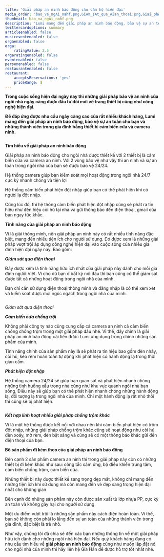 ```yaml
---
title: 'Giải pháp an ninh báo động cho căn hộ hiện đại'
media_order: 'bao_va_ngAi_nahf.png,GiAm_sAt_qua_Aian_thoai.png,Giai_phAp_an_ninh_bAo_Aang_Lumi.png'
thumbnail: bao_va_ngAi_nahf.png
description: 'Lumi mang đến giải pháp an ninh báo động, bảo vệ sự an toàn cho bạn và những thành viên trong gia đình bằng thiết bị cảm biến cửa và camera ninh.'
twittercardoptions: summary
articleenabled: false
musiceventenabled: false
orgaenabled: false
orga:
    ratingValue: 2.5
orgaratingenabled: false
eventenabled: false
personenabled: false
restaurantenabled: false
restaurant:
    acceptsReservations: 'yes'
    priceRange: $
---
```


<p><strong>Trong cuộc sống hiện đại ng&agrave;y nay th&igrave; những giải ph&aacute;p bảo vệ an ninh của ng&ocirc;i nh&agrave; ng&agrave;y c&agrave;ng được đầu tư đổi mới về trang thiết bị cũng như c&ocirc;ng nghệ hiện đại.</strong></p>
<p><strong>Để đ&aacute;p ứng được nhu cầu ng&agrave;y c&agrave;ng cao của rất nhiều kh&aacute;ch h&agrave;ng, Lumi mang đến giải ph&aacute;p an ninh b&aacute;o động, bảo vệ sự an to&agrave;n cho bạn v&agrave; những th&agrave;nh vi&ecirc;n trong gia đ&igrave;nh bằng thiết bị cảm biến cửa v&agrave; camera ninh.</strong></p>
<p><img src="/giahan/tu-van-giai-phap/giai-phap-an-ninh-bao-dong-cho-can-ho-hien-dai/Giai_phAp_an_ninh_bAo_Aang_Lumi.png" alt="" /></p>
<p><strong>T&igrave;m hiểu về giải ph&aacute;p an ninh b&aacute;o động</strong></p>
<p>Giải ph&aacute;p an ninh b&aacute;o động cho ng&ocirc;i nh&agrave; được thiết kế với 2 thiết bị l&agrave; cảm biến cửa v&agrave; camera an ninh. Với 2 v&ograve;ng bảo vệ như vậy th&igrave; an ninh v&agrave; sự an to&agrave;n trong ng&ocirc;i nh&agrave; của bạn sẽ được bảo vệ 24/24.</p>
<p>Hệ thống camera gi&uacute;p bạn kiểm so&aacute;t mọi hoạt động trong ng&ocirc;i nh&agrave; 24/7 cực kỳ nhanh ch&oacute;ng v&agrave; tiện lợi</p>
<p>Hệ thống cảm biến ph&aacute;t hiện đột nhập gi&uacute;p bạn c&oacute; thể ph&aacute;t hiện khi c&oacute; người lạ đột nhập.</p>
<p>C&ugrave;ng l&uacute;c đ&oacute;, th&igrave; hệ thống cảm biến ph&aacute;t hiện đột nhập cũng sẽ ph&aacute;t ra t&iacute;n hiệu như đ&egrave;n hiệu c&ograve;i h&uacute; tại nh&agrave; v&agrave; gửi th&ocirc;ng b&aacute;o đến điện thoại, gmail của bạn ngay tức khắc.</p>
<p><strong>T&iacute;nh năng của giải ph&aacute;p an ninh b&aacute;o động</strong></p>
<p>V&igrave; l&agrave; giải th&ocirc;ng minh, n&ecirc;n giải ph&aacute;p an ninh n&agrave;y c&oacute; rất nhiều t&iacute;nh năng đặc biệt, mang đến nhiều tiện &iacute;ch cho người sử dụng. Đ&oacute; được xem l&agrave; những giải ph&aacute;p vượt trội &aacute;p dụng c&ocirc;ng nghệ hiện đại v&agrave;o cuộc sống của nhiều gia đ&igrave;nh hiện đại ng&agrave;y nay. Bao gồm:</p>
<p><strong><em>Gi&aacute;m s&aacute;t qua điện thoại</em></strong></p>
<p>Đ&acirc;y được xem l&agrave; t&iacute;nh năng hữu &iacute;ch nhất của giải ph&aacute;p n&agrave;y d&agrave;nh cho mỗi gia đ&igrave;nh người Việt. V&igrave; cho d&ugrave; bạn ở bất kỳ nơi đ&acirc;u th&igrave; bạn cũng c&oacute; thể gi&aacute;m s&aacute;t được tất cả những hoạt động trong ng&ocirc;i nh&agrave; của m&igrave;nh.</p>
<p>Bạn chỉ cần sử dụng điện thoại th&ocirc;ng minh v&agrave; đăng nhập l&agrave; c&oacute; thể xem x&eacute;t v&agrave; kiểm so&aacute;t được mọi ng&oacute;c ng&aacute;ch trong ng&ocirc;i nh&agrave; của m&igrave;nh.</p>
<p><img src="/giahan/tu-van-giai-phap/giai-phap-an-ninh-bao-dong-cho-can-ho-hien-dai/GiAm_sAt_qua_Aian_thoai.png" alt="" /></p>
<p><em>Gi&aacute;m s&aacute;t qua điện thoại</em></p>
<p><strong><em>Cảm biến cửa chống trội</em></strong></p>
<p>Kh&ocirc;ng phải c&ocirc;ng ty n&agrave;o cũng cung cấp cả camera an ninh cả cảm biến chống chống trộm trong một giải ph&aacute;p đ&acirc;u nh&eacute;. V&igrave; thế, đ&acirc;y ch&iacute;nh l&agrave; giải ph&aacute;p an ninh b&aacute;o động cải tiến được Lumi ứng dụng trong ch&iacute;nh những sản phẩm của m&igrave;nh.</p>
<p>T&iacute;nh năng ch&iacute;nh của sản phẩm n&agrave;y l&agrave; sẽ ph&aacute;t ra t&iacute;n hiệu bao gồm đ&egrave;n nh&aacute;y, c&ograve;i h&uacute;, k&eacute;o r&egrave;m ho&agrave;n to&agrave;n tự động khi ph&aacute;t hiện c&oacute; h&agrave;nh động lạ trong thời gian cấm.</p>
<p><strong><em>Ph&aacute;t hiện đột nhập</em></strong></p>
<p>Hệ thống camera 24/24 sẽ gi&uacute;p bạn quan s&aacute;t v&agrave; ph&aacute;t hiện nhanh ch&oacute;ng những t&igrave;nh huống xấu trong nh&agrave; cũng như khu vực quanh ng&ocirc;i nh&agrave; bạn sống. Điều n&agrave;y sẽ gi&uacute;p bạn c&oacute; thể ph&aacute;t hiện nhanh ch&oacute;ng những h&agrave;nh động lạ, đối tượng lạ trong ng&ocirc;i nh&agrave; của m&igrave;nh. Chỉ một h&agrave;nh động lạ rất nhỏ th&ocirc;i th&igrave; cũng sẽ bị ph&aacute;t hiện.</p>
<p><img src="/giahan/tu-van-giai-phap/giai-phap-an-ninh-bao-dong-cho-can-ho-hien-dai/bao_va_ngAi_nahf.png" alt="" /></p>
<p><strong><em>Kết hợp linh hoạt nhiều giải ph&aacute;p chống trộm kh&aacute;c</em></strong></p>
<p>V&igrave; l&agrave; một hệ thống được kết nối với nhau n&ecirc;n khi cảm biến ph&aacute;t hiện c&oacute; trộm đột nhập, những giải ph&aacute;p chống trộm kh&aacute;c cũng sẽ hoạt động như c&ograve;i h&uacute;, đ&egrave;n xo&aacute;y, mở r&egrave;m, đ&egrave;n bật s&aacute;ng v&agrave; cũng sẽ c&oacute; một th&ocirc;ng b&aacute;o kh&aacute;c gửi đến điện thoại của bạn.</p>
<p><strong>Bộ sản phẩm đi k&egrave;m theo của giải ph&aacute;p an ninh b&aacute;o động</strong></p>
<p>B&ecirc;n cạnh 2 sản phẩm camera an ninh th&igrave; trong giải ph&aacute;p n&agrave;y c&ograve;n c&oacute; những thiết bị đi k&egrave;m kh&aacute;c như sau: c&ocirc;ng tắc cảm ứng, bộ điều khiển trung t&acirc;m, cảm biến chống trộm, cảm biến cửa.</p>
<p>Những thiết bị n&agrave;y được thiết kế sang trọng đẹp mắt, kh&ocirc;ng chỉ mang đến những tiện &iacute;ch khi sử dụng m&agrave; c&ograve;n mang đến vẻ đẹp sang trọng hiện đại nhất cho kh&ocirc;ng gian</p>
<p>B&ecirc;n cạnh đ&oacute; những sản phẩm n&agrave;y c&ograve;n được sản xuất từ lớp nhựa PP, cực kỳ an to&agrave;n v&agrave; kh&ocirc;ng g&acirc;y hại cho người sử dụng.</p>
<p>Một ưu điểm vượt trội l&agrave; những sản phẩm n&agrave;y c&aacute;ch điện ho&agrave;n to&agrave;n. V&igrave; thế, bạn sẽ kh&ocirc;ng c&ograve;n phải lo lắng đến sự an to&agrave;n của những th&agrave;nh vi&ecirc;n trong gia đ&igrave;nh, đặc biệt l&agrave; trẻ nhỏ.</p>
<p>Như vậy, ch&uacute;ng t&ocirc;i đ&atilde; chia sẻ đến c&aacute;c bạn những th&ocirc;ng tin về một giải ph&aacute;p hữu &iacute;ch d&agrave;nh cho những ng&ocirc;i nh&agrave; hiện đại. Nếu qu&yacute; kh&aacute;ch h&agrave;ng đang c&oacute; nhu cầu t&igrave;m hiểu về&nbsp;<strong>giải ph&aacute;p an ninh b&aacute;o động</strong>&nbsp;cũng như muốn lắp đặt n&oacute; cho ng&ocirc;i nh&agrave; của m&igrave;nh th&igrave; h&atilde;y li&ecirc;n hệ Gia H&acirc;n để được hỗ trợ tốt nhất nh&eacute;.</p>